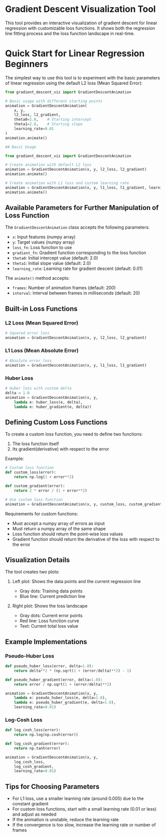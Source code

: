 
# Gradient Descent Visualization Tool

This tool provides an interactive visualization of gradient descent for linear regression with customizable loss functions. It shows both the regression line fitting process and the loss function landscape in real-time.

# Quick Start for Linear Regression Beginners

The simplest way to use this tool is to experiment with the basic parameters of linear regression using the default L2 loss (Mean Squared Error):

```python
from gradient_descent_viz import GradientDescentAnimation

# Basic usage with different starting points
animation = GradientDescentAnimation(
    x, y,
    l2_loss, l2_gradient,
    theta0=2.0,    # Starting intercept
    theta1=2.0,    # Starting slope
    learning_rate=0.01
)
animation.animate()

## Basic Usage

from gradient_descent_viz import GradientDescentAnimation

# Create animation with default L2 loss
animation = GradientDescentAnimation(x, y, l2_loss, l2_gradient)
animation.animate()

# Create animation with L1 loss and custom learning rate
animation = GradientDescentAnimation(x, y, l1_loss, l1_gradient, learning_rate=0.005)
animation.animate()
```

## Available Parameters for Further Manipulation of Loss Function

The `GradientDescentAnimation` class accepts the following parameters:

- `x`: Input features (numpy array)
- `y`: Target values (numpy array) 
- `loss_fn`: Loss function to use
- `gradient_fn`: Gradient function corresponding to the loss function
- `theta0`: Initial intercept value (default: 2.0)
- `theta1`: Initial slope value (default: 2.0)
- `learning_rate`: Learning rate for gradient descent (default: 0.01)

The `animate()` method accepts:

- `frames`: Number of animation frames (default: 200)
- `interval`: Interval between frames in milliseconds (default: 20)

## Built-in Loss Functions

### L2 Loss (Mean Squared Error)
```python
# Squared error loss
animation = GradientDescentAnimation(x, y, l2_loss, l2_gradient)
```

### L1 Loss (Mean Absolute Error)
```python
# Absolute error loss
animation = GradientDescentAnimation(x, y, l1_loss, l1_gradient)
```

### Huber Loss
```python
# Huber loss with custom delta
delta = 1.0
animation = GradientDescentAnimation(x, y, 
    lambda e: huber_loss(e, delta), 
    lambda e: huber_gradient(e, delta))
```

## Defining Custom Loss Functions

To create a custom loss function, you need to define two functions:
1. The loss function itself
2. Its gradient(derivative) with respect to the error

Example:

```python
# Custom loss function
def custom_loss(error):
    return np.log(1 + error**2)

def custom_gradient(error):
    return 2 * error / (1 + error**2)

# Use custom loss function
animation = GradientDescentAnimation(x, y, custom_loss, custom_gradient)
```

Requirements for custom functions:
- Must accept a numpy array of errors as input
- Must return a numpy array of the same shape
- Loss function should return the point-wise loss values
- Gradient function should return the derivative of the loss with respect to the error

## Visualization Details

The tool creates two plots:

1. Left plot: Shows the data points and the current regression line
   - Gray dots: Training data points
   - Blue line: Current prediction line

2. Right plot: Shows the loss landscape
   - Gray dots: Current error points
   - Red line: Loss function curve
   - Text: Current total loss value

## Example Implementations

### Pseudo-Huber Loss
```python
def pseudo_huber_loss(error, delta=1.0):
    return delta**2 * (np.sqrt(1 + (error/delta)**2) - 1)

def pseudo_huber_gradient(error, delta=1.0):
    return error / np.sqrt(1 + (error/delta)**2)

animation = GradientDescentAnimation(x, y,
    lambda e: pseudo_huber_loss(e, delta=1.0),
    lambda e: pseudo_huber_gradient(e, delta=1.0),
    learning_rate=0.01)
```

### Log-Cosh Loss
```python
def log_cosh_loss(error):
    return np.log(np.cosh(error))

def log_cosh_gradient(error):
    return np.tanh(error)

animation = GradientDescentAnimation(x, y, 
    log_cosh_loss, 
    log_cosh_gradient,
    learning_rate=0.01)
```

## Tips for Choosing Parameters

- For L1 loss, use a smaller learning rate (around 0.005) due to the constant gradient
- For custom loss functions, start with a small learning rate (0.01 or less) and adjust as needed
- If the animation is unstable, reduce the learning rate
- If the convergence is too slow, increase the learning rate or number of frames
